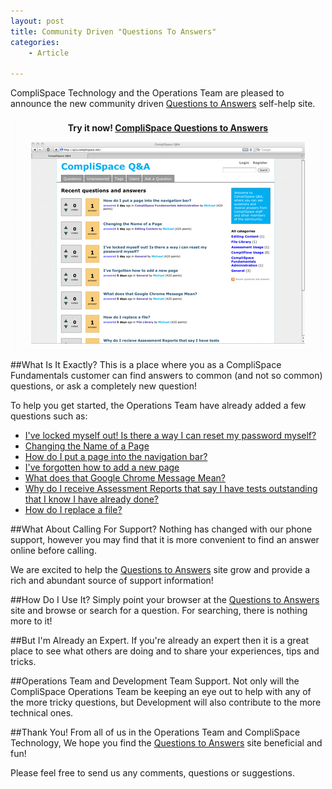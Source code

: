 ```yaml
---
layout: post
title: Community Driven "Questions To Answers"
categories:
    - Article

---
```



CompliSpace Technology and the Operations Team are pleased to announce the new
community driven [Questions to Answers][q2a] self-help site.

<div style="border: 1px dashed ghostwhite; text-align: center; padding: .5em;margin: .5em;">
<strong>Try it now! <a href="http://q2a.complispace.net" target="q2a">CompliSpace Questions to Answers</a></strong>
<a href="http://q2a.complispace.net" target="q2a"><img src="/images/q2a-screenshot.png" alt="Questions to Answers" style="margin-top: 1em"/></a>
</div>

##What Is It Exactly?
This is a place where you as a CompliSpace Fundamentals customer can find answers
to common (and not so common) questions, or ask a completely new question!

To help you get started, the Operations Team have already added a few questions
such as:
- [I've locked myself out! Is there a way I can reset my password myself?](http://q2a.complispace.net/12/ive-locked-myself-out-there-way-can-reset-my-password-myself)
- [Changing the Name of a Page](http://q2a.complispace.net/11/changing-the-name-of-a-page)
- [How do I put a page into the navigation bar?](http://q2a.complispace.net/5/how-do-i-put-a-page-into-the-navigation-bar)
- [I've forgotten how to add a new page](http://q2a.complispace.net/4/ive-forgotten-how-to-add-a-new-page)
- [What does that Google Chrome Message Mean?](http://q2a.complispace.net/3/what-does-that-google-chrome-message-mean)
- [Why do I receive Assessment Reports that say I have tests outstanding that I know I have already done?](http://q2a.complispace.net/2/recieve-assessment-reports-tests-outstanding-already-done)
- [How do I replace a file?](http://q2a.complispace.net/1/how-do-i-replace-a-file)

##What About Calling For Support?
Nothing has changed with our phone support, however you may find that it is more
convenient to find an answer online before calling.

We are excited to help the [Questions to Answers][q2a] site grow and provide a rich and
abundant source of support information!

##How Do I Use It?
Simply point your browser at the [Questions to Answers][q2a] site and browse or
search for a question. For searching, there is nothing more to it!

##But I'm Already an Expert.
If you're already an expert then it is a great place to see what others are doing
and to share your experiences, tips and tricks.

##Operations Team and Development Team Support.
Not only will the CompliSpace Operations Team be keeping an eye out to help 
with any of the more tricky questions, but Development will also contribute to
the more technical ones.

##Thank You!
From all of us in the Operations Team and CompliSpace Technology, We hope you 
find the [Questions to Answers][q2a] site beneficial and fun!

Please feel free to send us any comments, questions or suggestions.

[q2a]: http://q2a.complispace.net